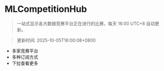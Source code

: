 # MLCompetitionHub

> 一站式显示各大数据竞赛平台正在进行的比赛，每天 16:00 UTC+8 自动更新。
  
> 更新时间: 2025-10-05T16:00:08+0800 

* 多家竞赛平台
* 多种订阅方式
* 下拉查看更多